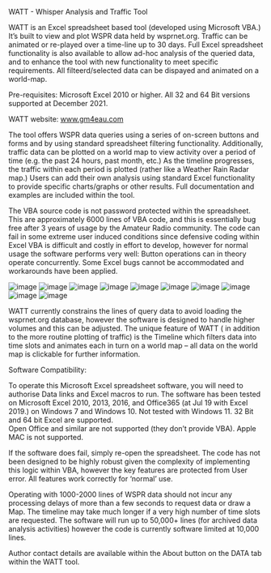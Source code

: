 
WATT - Whisper Analysis and Traffic Tool

WATT is an Excel spreadsheet based tool (developed using Microsoft VBA.) It’s built to view and plot WSPR data held by wsprnet.org. Traffic can be animated or re-played over a time-line up to 30 days. Full Excel spreadsheet functionality is also available to allow ad-hoc analysis of the queried data, and to enhance the tool with new functionality to meet specific requirements. All filteerd/selected data can be dispayed and animated on a world-map. 

Pre-requisites: Microsoft Excel 2010 or higher. All 32 and 64 Bit versions supported at December 2021.

WATT website:  www.gm4eau.com

The tool offers WSPR data queries using a series of on-screen buttons and forms and by using standard spreadsheet filtering functionality. Additionally, traffic data can be plotted on a world map to view activity over a period of time (e.g. the past 24 hours, past month, etc.) As the timeline progresses, the traffic within each period is plotted (rather like a Weather Rain Radar map.) Users can add their own analysis using standard Excel functionality to provide specific charts/graphs or other results. Full documentation and examples are included within the tool.

The VBA source code is not password protected within the spreadsheet. This are  approximately 6000 lines of VBA code, and this is essentially bug free after 3 years of usage by the Amateur Radio community. The code can fail in some extreme user induced conditions since defensive coding within Excel VBA is difficult and costly in effort to develop, however for normal usage the software performs very well: Button operations can in theory operate concurrently. Some Excel bugs cannot be accommodated and workarounds have been applied.

![image](https://user-images.githubusercontent.com/41966359/147089224-f43e49e4-6566-4e4b-a16a-618ec743978a.png)
![image](https://user-images.githubusercontent.com/41966359/147089417-6ec2d8e5-d7c4-4864-a5eb-fa1bb72f510e.png)
![image](https://user-images.githubusercontent.com/41966359/147089459-480e9f03-66b9-46d9-bf92-9f7881141629.png)
![image](https://user-images.githubusercontent.com/41966359/147089531-de653014-403d-47b1-bb2c-cb6d0de09f52.png)
![image](https://user-images.githubusercontent.com/41966359/147089543-7c10560c-4106-4e1f-a187-0f238029f4d5.png)
![image](https://user-images.githubusercontent.com/41966359/147089574-b425ce64-0544-4b81-b7d8-dec134a9aa2d.png)
![image](https://user-images.githubusercontent.com/41966359/147089583-41a7ee85-e1e7-41ba-80a3-c9c6370d914f.png)
![image](https://user-images.githubusercontent.com/41966359/147089601-92f5da8b-7030-47de-a772-b5c5a1a59d40.png)
![image](https://user-images.githubusercontent.com/41966359/147089618-fff98849-df8c-4f5c-ad57-a003a03beaa6.png)
![image](https://user-images.githubusercontent.com/41966359/147089632-1608b2a1-249c-44aa-9078-e63691ac75dc.png)

WATT currently constrains the lines of query data to avoid loading the wsprnet.org database, however the software is designed to handle higher volumes and this can be adjusted. The unique feature of WATT ( in addition to the more routine plotting of traffic) is the Timeline which filters data into time slots and animates each in turn on a world map – all data on the world map is clickable for further information.

Software Compatibility:

To operate this Microsoft Excel spreadsheet software, you will need to authorise Data links and Excel macros to run.
The software has been tested on Microsoft Excel 2010, 2013, 2016, and Office365 (at Jul 19 with Excel 2019.) on Windows 7 and Windows 10. Not tested with Windows 11.
32 Bit and 64 bit Excel  are supported.  
Open Office and similar are not supported (they don’t provide VBA).  Apple MAC is not supported.

If the software does fail, simply re-open the spreadsheet. The code has not been designed to be highly robust given the complexity of implementing this logic within VBA, however the key features are protected from User error. All features work correctly for ‘normal’ use.

Operating with 1000-2000 lines of WSPR data should not incur any processing delays of more than a few seconds to request data or draw a Map. The timeline may take much longer if a very high number of time slots are requested. The software will run up to 50,000+  lines (for archived data  analysis activities) however the code is currently software  limited at 10,000 lines.

Author contact details are available within the About button on the DATA tab within the WATT tool.
